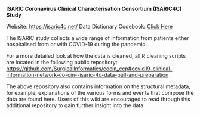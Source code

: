 **ISARIC Coronavirus Clinical Characterisation Consortium (ISARIC4C) Study**

Website: https://isaric4c.net/
Data Dictionary Codebook: [Click Here](ISARIC/CCP_REDCap_ISARIC_data_dictionary_codebook.pdf)

The ISARIC study collects a wide range of information from patients either hospitalised from or with COVID-19 during the pandemic.

For a more detailed look at how the data is cleaned, all R cleaning scripts are located in the following public repository:
https://github.com/SurgicalInformatics/cocin_ccp#covid19-clinical-information-network-co-cin--isaric-4c-data-pull-and-preparation

The above repository also contains information on the structural metadata, for example, explanations of the various forms and events that compose the data are found here. Users of this wiki are encouraged to read through this additional repository to gain further insight into the data.


